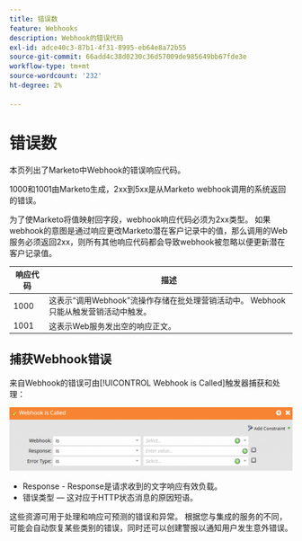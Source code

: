 ```yaml
---
title: 错误数
feature: Webhooks
description: Webhook的错误代码
exl-id: adce40c3-87b1-4f31-8995-eb64e8a72b55
source-git-commit: 66add4c38d0230c36d57009de985649bb67fde3e
workflow-type: tm+mt
source-wordcount: '232'
ht-degree: 2%

---
```


# 错误数

本页列出了Marketo中Webhook的错误响应代码。

1000和1001由Marketo生成，2xx到5xx是从Marketo webhook调用的系统返回的错误。

为了使Marketo将值映射回字段，webhook响应代码必须为2xx类型。 如果webhook的意图是通过响应更改Marketo潜在客户记录中的值，那么调用的Web服务必须返回2xx，则所有其他响应代码都会导致webhook被忽略以便更新潜在客户记录值。

| 响应代码 | 描述 |
| --- | --- |
| 1000 | 这表示“调用Webhook”流操作存储在批处理营销活动中。 Webhook只能从触发营销活动中触发。 |
| 1001 | 这表示Web服务发出空的响应正文。 |

## 捕获Webhook错误

来自Webhook的错误可由[!UICONTROL Webhook is Called]触发器捕获和处理：

![已调用Webhook](assets/webhook-called.png)

* Response - Response是请求收到的文字响应有效负载。
* 错误类型 — 这对应于HTTP状态消息的原因短语。

这些资源可用于处理和响应可预测的错误和异常。 根据您与集成的服务的不同，可能会自动恢复某些类别的错误，同时还可以创建警报以通知用户发生意外错误。
